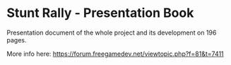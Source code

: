# Stunt Rally - Presentation Book
Presentation document of the whole project and its development on 196 pages.

More info here:
https://forum.freegamedev.net/viewtopic.php?f=81&t=7411
